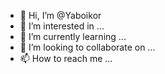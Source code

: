 - 👋 Hi, I’m @Yaboikor
- 👀 I’m interested in ...
- 🌱 I’m currently learning ...
- 💞️ I’m looking to collaborate on ...
- 📫 How to reach me ...

<!---
Yaboikor/Yaboikor is a ✨ special ✨ repository because its `README.md` (this file) appears on your GitHub profile.
You can click the Preview link to take a look at your changes.
--->
